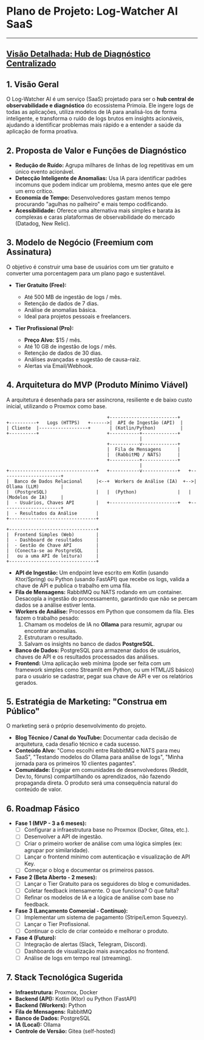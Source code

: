 # Plano de Projeto: Log-Watcher AI SaaS

---
**[Visão Detalhada: Hub de Diagnóstico Centralizado](VISION_DIAGNOSTICS.md)**
---

## 1. Visão Geral

O Log-Watcher AI é um serviço (SaaS) projetado para ser o **hub central de observabilidade e diagnóstico** do ecossistema Primoia. Ele ingere logs de todas as aplicações, utiliza modelos de IA para analisá-los de forma inteligente, e transforma o ruído de logs brutos em insights acionáveis, ajudando a identificar problemas mais rápido e a entender a saúde da aplicação de forma proativa.

## 2. Proposta de Valor e Funções de Diagnóstico

- **Redução de Ruído:** Agrupa milhares de linhas de log repetitivas em um único evento acionável.
- **Detecção Inteligente de Anomalias:** Usa IA para identificar padrões incomuns que podem indicar um problema, mesmo antes que ele gere um erro crítico.
- **Economia de Tempo:** Desenvolvedores gastam menos tempo procurando "agulhas no palheiro" e mais tempo codificando.
- **Acessibilidade:** Oferece uma alternativa mais simples e barata às complexas e caras plataformas de observabilidade do mercado (Datadog, New Relic).

## 3. Modelo de Negócio (Freemium com Assinatura)

O objetivo é construir uma base de usuários com um tier gratuito e converter uma porcentagem para um plano pago e sustentável.

- **Tier Gratuito (Free):**
  - Até 500 MB de ingestão de logs / mês.
  - Retenção de dados de 7 dias.
  - Análise de anomalias básica.
  - Ideal para projetos pessoais e freelancers.

- **Tier Profissional (Pro):**
  - **Preço Alvo:** $15 / mês.
  - Até 10 GB de ingestão de logs / mês.
  - Retenção de dados de 30 dias.
  - Análises avançadas e sugestão de causa-raiz.
  - Alertas via Email/Webhook.

## 4. Arquitetura do MVP (Produto Mínimo Viável)

A arquitetura é desenhada para ser assíncrona, resiliente e de baixo custo inicial, utilizando o Proxmox como base.

```
                                     +-------------------------+
+----------+   Logs (HTTPS)   +------>|  API de Ingestão (API)  |
| Cliente  |------------------+       | (Kotlin/Python)         |
+----------+                         +-----------+-------------+
                                                 |
                                     +-----------v-------------+
                                     |  Fila de Mensagens      |
                                     |  (RabbitMQ / NATS)      |
                                     +-----------+-------------+
                                                 |
+--------------------------------+   +-----------v-------------+   +----------------------+
|  Banco de Dados Relacional     |<--+  Workers de Análise (IA)  +-->|  Ollama (LLM)        |
|  (PostgreSQL)                  |   |  (Python)               |   |  (Modelos de IA)     |
|  - Usuários, Chaves API        |   +-------------------------+   +----------------------+
|  - Resultados da Análise       |
+--------------------------------+

+--------------------------------+
|  Frontend Simples (Web)        |
|  - Dashboard de resultados     |
|  - Gestão de Chave API         |
|  (Conecta-se ao PostgreSQL     |
|   ou a uma API de leitura)     |
+--------------------------------+
```

- **API de Ingestão:** Um endpoint leve escrito em Kotlin (usando Ktor/Spring) ou Python (usando FastAPI) que recebe os logs, valida a chave de API e publica o trabalho em uma fila.
- **Fila de Mensagens:** RabbitMQ ou NATS rodando em um container. Desacopla a ingestão do processamento, garantindo que não se percam dados se a análise estiver lenta.
- **Workers de Análise:** Processos em Python que consomem da fila. Eles fazem o trabalho pesado:
  1. Chamam os modelos de IA no **Ollama** para resumir, agrupar ou encontrar anomalias.
  2. Estruturam o resultado.
  3. Salvam os insights no banco de dados **PostgreSQL**.
- **Banco de Dados:** PostgreSQL para armazenar dados de usuários, chaves de API e os resultados processados das análises.
- **Frontend:** Uma aplicação web mínima (pode ser feita com um framework simples como Streamlit em Python, ou um HTML/JS básico) para o usuário se cadastrar, pegar sua chave de API e ver os relatórios gerados.

## 5. Estratégia de Marketing: "Construa em Público"

O marketing será o próprio desenvolvimento do projeto.

- **Blog Técnico / Canal do YouTube:** Documentar cada decisão de arquitetura, cada desafio técnico e cada sucesso.
- **Conteúdo Alvo:** "Como escolhi entre RabbitMQ e NATS para meu SaaS", "Testando modelos do Ollama para análise de logs", "Minha jornada para os primeiros 10 clientes pagantes".
- **Comunidade:** Engajar em comunidades de desenvolvedores (Reddit, Dev.to, fóruns) compartilhando os aprendizados, não fazendo propaganda direta. O produto será uma consequência natural do conteúdo de valor.

## 6. Roadmap Fásico

- **Fase 1 (MVP - 3 a 6 meses):**
  - [ ] Configurar a infraestrutura base no Proxmox (Docker, Gitea, etc.).
  - [ ] Desenvolver a API de ingestão.
  - [ ] Criar o primeiro worker de análise com uma lógica simples (ex: agrupar por similaridade).
  - [ ] Lançar o frontend mínimo com autenticação e visualização de API Key.
  - [ ] Começar o blog e documentar os primeiros passos.

- **Fase 2 (Beta Aberto - 2 meses):**
  - [ ] Lançar o Tier Gratuito para os seguidores do blog e comunidades.
  - [ ] Coletar feedback intensamente. O que funciona? O que falta?
  - [ ] Refinar os modelos de IA e a lógica de análise com base no feedback.

- **Fase 3 (Lançamento Comercial - Contínuo):**
  - [ ] Implementar um sistema de pagamento (Stripe/Lemon Squeezy).
  - [ ] Lançar o Tier Profissional.
  - [ ] Continuar o ciclo de criar conteúdo e melhorar o produto.

- **Fase 4 (Futuro):**
  - [ ] Integração de alertas (Slack, Telegram, Discord).
  - [ ] Dashboards de visualização mais avançados no frontend.
  - [ ] Análise de logs em tempo real (streaming).

## 7. Stack Tecnológica Sugerida

- **Infraestrutura:** Proxmox, Docker
- **Backend (API):** Kotlin (Ktor) ou Python (FastAPI)
- **Backend (Workers):** Python
- **Fila de Mensagens:** RabbitMQ
- **Banco de Dados:** PostgreSQL
- **IA (Local):** Ollama
- **Controle de Versão:** Gitea (self-hosted)